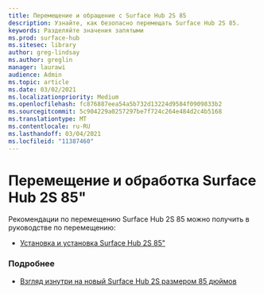 ```yaml
---
title: Перемещение и обращение с Surface Hub 2S 85
description: Узнайте, как безопасно перемещать Surface Hub 2S 85.
keywords: Разделяйте значения запятыми
ms.prod: surface-hub
ms.sitesec: library
author: greg-lindsay
ms.author: greglin
manager: laurawi
audience: Admin
ms.topic: article
ms.date: 03/02/2021
ms.localizationpriority: Medium
ms.openlocfilehash: fc876887eea54a5b732d13224d9584f0909833b2
ms.sourcegitcommit: 5c904229a0257297be7f724c264e484d2c4b5168
ms.translationtype: MT
ms.contentlocale: ru-RU
ms.lasthandoff: 03/04/2021
ms.locfileid: "11387460"
---
```

# <a name="moving-and-handling-surface-hub-2s-85"></a>Перемещение и обработка Surface Hub 2S 85"

Рекомендации по перемещению Surface Hub 2S 85 можно получить в руководстве по перемещению: 

- [Установка и установка Surface Hub 2S 85"](surface-hub-2s-85-install-mount.md)

### <a name="learn-more"></a>Подробнее

- [Взгляд изнутри на новый Surface Hub 2S размером 85 дюймов](https://techcommunity.microsoft.com/t5/surface-it-pro-blog/inside-look-at-the-new-surface-hub-2s-85/ba-p/1721773)

